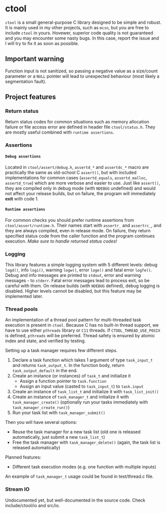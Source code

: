 # ctool

`ctool` is a small general-purpose C library designed to be simple and robust.
It is mainly used in my other projects, such as `mcsn`, but you are free to include `ctool` in yours. Hovewer, superior code quality is not guaranteed and you may encounter some nasty bugs. In this case, report the issue and I will try to fix it as soon as possible.

## Important warning

Function input is not sanitized, so passing a negative value as a size/count parameter or a `NULL` pointer will lead to unexpected behaviour (most likely a segmentation fault).

## Project features

### **Return status**

Return status codes for common situations such as memory allocation failure or file access error are defined in header file `ctool/status.h`. They are mostly useful combined with `runtime assertions`.

### **Assertions**

#### `Debug assertions`

Located in `ctool/assert/debug.h`, `assertd_*` and `assertdc_*` macro are practically the same as old-school C `assert()`, but with included implementations for common cases (`assertd_equals`, `assertd_malloc`, `assertd_true`) which are more verbose and easier to use. Just like `assert()`, they are compiled only in debug mode (with `NDEBUG` undefined) and would not affect your release builds, but on failure, the program will immediately **exit** with code 1.

#### `Runtime assertions`

For common checks you should prefer runtime assertions from `ctool/assert/runtime.h`. Their names start with `assertr_` and `assertrc_`, and they are always compiled, even in release mode. On failure, they return specified status code from the caller function and the program continues execution. *Make sure to handle returned status codes!*

### **Logging**

This library features a simple logging system with 5 different levels: debug `logd()`, info `logi()`, warning `logw()`, error `loge()` and fatal error `logfe()`. Debug and info messages are printed to `stdout`, error and warning messages \- to `stderr`. Fatal error messages lead to process exit, so be careful with them. On release builds (with `NDEBUG` defined), debug logging is disabled. Higher levels cannot be disabled, but this feature may be implemented later.

### **Thread pools**

An implementation of a thread pool pattern for multi-threaded task execution is present in `ctool`. Because C has no built-in thread support, we have to use either `pthreads` library or `C11` threads. If `CTOOL_THREAD_USE_POSIX` is defined, `pthreads` will be preferred. Thread safety is ensured by atomic index and state, and verified by testing.

Setting up a task manager requires few different steps.
1. Declare a task function which takes 1 argument of type `task_input_t` and returns `task_output_t`. In the function body, return `task_output_default` in the end.
2. Create an instance (or instances) of `task_t` and initialize it
    - Assign a function pointer to `task.function`
    - Assign an input value (casted to `task_input_t`) to `task.input`
3. Create an instance of `task_list_t` and initialize it with `task_list_init()`
4. Create an instance of `task_manager_t` and initialize it with `task_manager_create()` (optionally run your tasks immediately with `task_manager_create_run()`)
5. Run your task list with `task_manager_submit()`

Then you will have several options:
- Reuse the task manager for a new task list (old one is released automatically, just submit a new `task_list_t`)
- Free the task manager with `task_manager_delete()` (again, the task list is released automatically)

Planned features:
- Different task execution modes (e.g. one function with multiple inputs)

An example of `task_manager_t` usage could be found in test/thread.c file.

### **Stream IO**

Undocumented yet, but well-documented in the source code. Check include/ctool/io and src/io.
